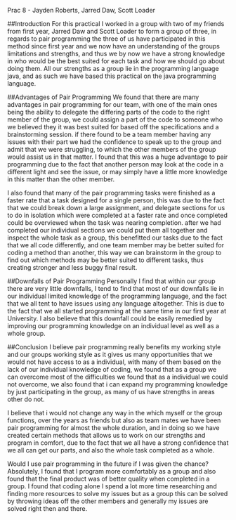 Prac 8 - Jayden Roberts, Jarred Daw, Scott Loader

##Introduction
For this practical I worked in a group with two of my friends from first year, Jarred Daw and Scott Loader to form a group of three, in regards to pair programming the three of us have participated in this method since first year and we now have an understanding of the groups limitations and strengths, and thus we by now we have a strong knowledge in who would be the best suited for each task and how we should go about doing them. All our strengths as a group lie in the programming language java, and as such we have based this practical on the java programming language.

##Advantages of Pair Programming
We found that there are many advantages in pair programming for our team, with one of the main ones being the ability to delegate the differing parts of the code to the right member of the group, we could assign a part of the code to someone who we believed they it was best suited for based off the specifications and a brainstorming session. if there found to be a team member having any issues with their part we had the confidence to speak up to the group and admit that we were struggling, to which the other members of the group would assist us in that matter. I found that this was a huge advantage to pair programming due to the fact that another person may look at the code in a different light and see the issue, or may simply have a little more knowledge in this matter than the other member.

I also found that many of the pair programming tasks were finished as a faster rate that a task designed for a single person, this was due to the fact that we could break down a large assignment, and delegate sections for us to do in isolation which were completed at a faster rate and once completed could be overviewed when the task was nearing completion.
after we had completed our individual sections we could put them all together and inspect the whole task as a group, this benefitted our tasks due to the fact that we all code differently, and one team member may be better suited for coding a method than another, this way we can brainstorm in the group to find out which methods may be better suited to different tasks, thus creating stronger and less buggy final result.

##Downfalls of Pair Programming
Personally I find that within our group there are very little downfalls, I tend to find that most of our downfalls lie in our individual limited knowledge of the programming language, and the fact that we all tent to have issues using any language altogether. This is due to the fact that we all started programming at the same time in our first year at University. I also believe that this downfall could be easily remedied by improving our programming knowledge on an individual level as well as a whole group. 

##Conclusion
I believe pair programming really benefits my working style and our groups working style as it gives us many opportunities that we would not have access to as a individual, with many of them based on the lack of our individual knowledge of coding, we found that as a group we can overcome most of the difficulties we found that as a individual we could not overcome, we also found that i can expand my programming knowledge by just participating in the group, as many of us have strengths in areas other do not.

I believe that i would not change any way in the which myself or the group functions, over the years as friends but also as team mates we have been pair programming for almost the whole duration, and in doing so we have created certain methods that allows us to work on our strengths and program in comfort, due to the fact that we all have a strong confidence that we all can get our parts, and also the whole task completed as a whole.

Would I use pair programming in the future if I was given the chance? Absolutely, I found that I program more comfortably as a group and also found that the final product was of better quality when completed in a group. I found that coding alone I spend a lot more time researching and finding more resources to solve my issues but as a group this can be solved by throwing ideas off the other members and generally my issues are solved right then and there.
